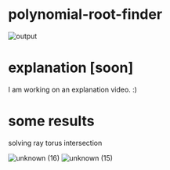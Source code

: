 # polynomial-root-finder

![output](https://user-images.githubusercontent.com/50609684/172363331-b6a6551c-0a8f-45b4-82b5-acdb25cef91b.PNG)

# explanation [soon]

I am working on an explanation video. :)

# some results

solving ray torus intersection

![unknown (16)](https://user-images.githubusercontent.com/50609684/172364522-a6d6eb7f-3346-45b9-b5cb-ab05421edf0e.png)
![unknown (15)](https://user-images.githubusercontent.com/50609684/172364540-2e5a446d-c147-4bac-b712-91229cff17b2.png)
